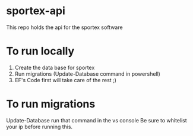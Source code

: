 # sportex-api
This repo holds the api for the sportex software

# To run locally
1. Create the data base for sportex
2. Run migrations (Update-Database command in powershell)
3. EF's Code first will take care of the rest ;)

# To run migrations
Update-Database
run that command in the vs console
Be sure to whitelist your ip before running this.
